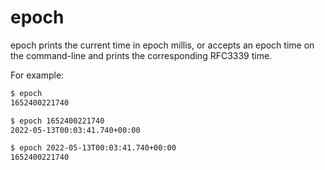 # epoch

epoch prints the current time in epoch millis, or accepts an epoch time on the
command-line and prints the corresponding RFC3339 time.

For example:

```sh
$ epoch
1652400221740

$ epoch 1652400221740
2022-05-13T00:03:41.740+00:00

$ epoch 2022-05-13T00:03:41.740+00:00
1652400221740
```
